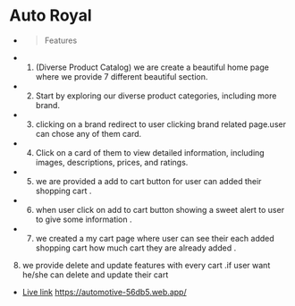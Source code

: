 # Auto Royal



- > Features

- 1. (Diverse Product Catalog) 
we are create a  beautiful home page where  we provide 7 different beautiful section.

- 2. Start by exploring our diverse product categories, including  more brand.

- 3. clicking on a brand redirect to user clicking  brand related page.user can chose any of them  card.

- 4. Click on a card  of them to view detailed information, including images, descriptions, prices, and  ratings.

- 5.  we are provided a add to cart button for user  can  added their shopping cart .

- 6. when user click on add to cart button showing a  sweet alert to user to give some information .

- 7. we created a my cart page where user can see their each added shopping cart how much cart they are already added .

 8. we provide  delete and update features  with every  cart .if user want he/she can delete and update their cart 




- [Live link](https://automotive-56db5.web.app/) https://automotive-56db5.web.app/


